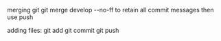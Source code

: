 merging git
git merge develop --no-ff  to retain all commit messages
then use push

adding files:
git add
git commit
git push

